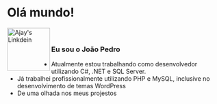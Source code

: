# Olá mundo!
<a href="https://www.linkedin.com/in/joao-capoani/">
  <img align="left" alt="Ajay's Linkdein" width="100px" src="https://img.shields.io/badge/LinkedIn-0077B5?style=for-the-badge&logo=linkedin&logoColor=white" />
</a>
<br />

### Eu sou o João Pedro
- Atualmente estou trabalhando como desenvolvedor utilizando C#, .NET e SQL Server.
- Já trabalhei profissionalmente utilizando PHP e MySQL, inclusive no desenvolvimento de temas WordPress
- De uma olhada nos meus projestos
